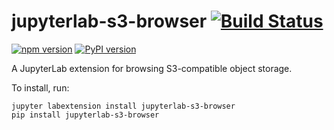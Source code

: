 # jupyterlab-s3-browser [![Build Status](https://travis-ci.org/IBM/jupyterlab-s3-browser.svg?branch=master)](https://travis-ci.org/IBM/jupyterlab-s3-browser)

[![npm version](https://badge.fury.io/js/jupyterlab-s3-browser.svg)](https://badge.fury.io/js/jupyterlab-s3-browser) [![PyPI version](https://badge.fury.io/py/jupyterlab-s3-browser.svg)](https://badge.fury.io/py/jupyterlab-s3-browser)

A JupyterLab extension for browsing S3-compatible object storage.

To install, run:

```
jupyter labextension install jupyterlab-s3-browser
pip install jupyterlab-s3-browser
```
